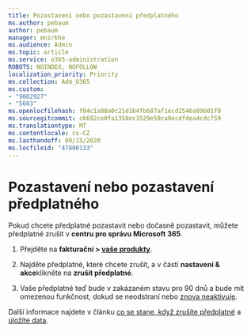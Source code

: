 ```yaml
---
title: Pozastavení nebo pozastavení předplatného
ms.author: pebaum
author: pebaum
manager: mnirkhe
ms.audience: Admin
ms.topic: article
ms.service: o365-administration
ROBOTS: NOINDEX, NOFOLLOW
localization_priority: Priority
ms.collection: Adm_O365
ms.custom:
- "9002927"
- "5603"
ms.openlocfilehash: f04c1a88a0c21d164fb687af1ecd2546a89601f8
ms.sourcegitcommit: c6692ce0fa1358ec3529e59ca0ecdfdea4cdc759
ms.translationtype: MT
ms.contentlocale: cs-CZ
ms.lasthandoff: 09/15/2020
ms.locfileid: "47800133"
---
```

# <a name="suspend-or-pause-a-subscription"></a>Pozastavení nebo pozastavení předplatného

Pokud chcete předplatné pozastavit nebo dočasně pozastavit, můžete předplatné zrušit v **centru pro správu Microsoft 365**.

1. Přejděte na **fakturační > [vaše produkty](https://go.microsoft.com/fwlink/p/?linkid=842054)**.

2. Najděte předplatné, které chcete zrušit, a v části **nastavení & akce**klikněte na **zrušit předplatné**.

3. Vaše předplatné teď bude v zakázaném stavu pro 90 dnů a bude mít omezenou funkčnost, dokud se neodstraní nebo [znova neaktivuje](https://docs.microsoft.com/microsoft-365/commerce/subscriptions/reactivate-your-subscription?view=o365-worldwide).

Další informace najdete v článku [co se stane, když zrušíte předplatné](https://docs.microsoft.com/microsoft-365/commerce/subscriptions/cancel-your-subscription?view=o365-worldwide#what-happens-when-you-cancel-a-subscription) a [uložíte data](https://go.microsoft.com/fwlink/p/?linkid=842054).
